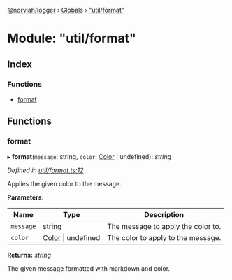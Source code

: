 [@norviah/logger](../README.md) › [Globals](../globals.md) › ["util/format"](_util_format_.md)

# Module: "util/format"

## Index

### Functions

* [format](_util_format_.md#format)

## Functions

###  format

▸ **format**(`message`: string, `color`: [Color](_types_color_.md#color) | undefined): *string*

*Defined in [util/format.ts:12](https://github.com/norviah/logger/blob/dd5a529/src/util/format.ts#L12)*

Applies the given color to the message.

**Parameters:**

Name | Type | Description |
------ | ------ | ------ |
`message` | string | The message to apply the color to. |
`color` | [Color](_types_color_.md#color) &#124; undefined | The color to apply to the message. |

**Returns:** *string*

The given message formatted with markdown and color.
